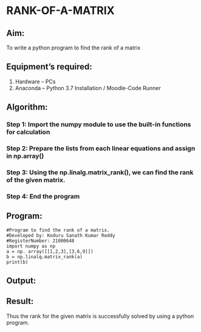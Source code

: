 # RANK-OF-A-MATRIX
## Aim:
To write a python program to find the rank of a matrix
## Equipment’s required:
1. 	Hardware – PCs
2. 	Anaconda – Python 3.7 Installation / Moodle-Code Runner
## Algorithm:
### Step 1: Import the numpy module to use the built-in functions for calculation
### Step 2: Prepare the lists from each linear equations and assign in np.array()
### Step 3: Using the np.linalg.matrix_rank(), we can find the rank of the given matrix.
### Step 4: End the program
## Program:
~~~
#Program to find the rank of a matrix.
#Developed by: Koduru Sanath Kumar Reddy
#RegisterNumber: 21000648
import numpy as np
a = np. array([[1,2,3],[3,6,9]])
b = np.linalq.matrix_rank(a)
print(b)
~~~
## Output:

## Result:
Thus the rank for the given matrix is successfully solved by  using a python program.

